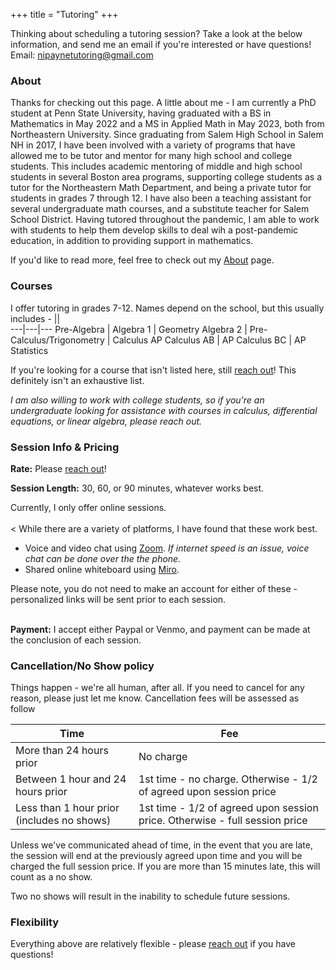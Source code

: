 +++
title = "Tutoring"
+++

Thinking about scheduling a tutoring session?  Take a look at the below information, and send me an email if you're interested or have questions!  Email: [nipaynetutoring@gmail.com](mailto:nipaynetutoring@gmail.com)

### About
 
Thanks for checking out this page.  A little about me - I am currently a PhD student at Penn State University, having graduated with a BS in Mathematics in May 2022 and a MS in Applied Math in May 2023, both from Northeastern University.  Since graduating from Salem High School in Salem NH in 2017, I have been involved with a variety of programs that have allowed me to be tutor and mentor for many high school and college students. This includes academic mentoring of middle and high school students in several Boston area programs, supporting college students as a tutor for the Northeastern Math Department, and being a private tutor for students in grades 7 through 12.  I have also been a teaching assistant for several undergraduate math courses, and a substitute teacher for Salem School District.  Having tutored throughout the pandemic, I am able to work with students to help them develop skills to deal wih a post-pandemic education, in addition to providing support in mathematics.

If you'd like to read more, feel free to check out my [About](https://nicholaspayne.net/about/) page.

### Courses
I offer tutoring in grades 7-12.  Names depend on the school, but this usually includes -
||    
---|---|---
Pre-Algebra | Algebra 1 | Geometry
Algebra 2 | Pre-Calculus/Trigonometry | Calculus 
AP Calculus AB | AP Calculus BC | AP Statistics 

If you're looking for a course that isn't listed here, still [reach out](mailto:nipaynetutoring@gmail.com)!  This definitely isn't an exhaustive list.

*I am also willing to work with college students, so if you're an undergraduate looking for assistance with courses in calculus, differential equations, or linear algebra, please reach out.*

### Session Info & Pricing

**Rate:** Please <a href="mailto:nipaynetutoring@gmail.com">reach out</a>!

**Session Length:** 30, 60, or 90 minutes, whatever works best.
<br>


Currently, I only offer online sessions.
<br>
<br>
<
While there are a variety of platforms, I have found that these work best.
<ul>
<li>
Voice and video chat using <a href="https://zoom.us/">Zoom</a>. <i>If internet speed is an issue, voice chat can be done over the the phone.</i>
</li>
<li>
Shared online whiteboard using <a href="https://webwhiteboard.com/">Miro</a>.
</li>
</ul>
Please note, you do not need to make an account for either of these - personalized links will be sent prior to each session.
<br>
<br>


**Payment:** I accept either Paypal or Venmo, and payment can be made at the conclusion of each session.

### Cancellation/No Show policy
Things happen - we're all human, after all.  If you need to cancel for any reason, please just let me know.  Cancellation fees will be assessed as follow

Time            | Fee      
----------------|----------
More than 24 hours prior | No charge
Between 1 hour and 24 hours prior | 1st time - no charge.  Otherwise - 1/2 of agreed upon session price
Less than 1 hour prior (includes no shows) | 1st time - 1/2 of agreed upon session price.  Otherwise - full session price

Unless we've communicated ahead of time, in the event that you are late, the session will end at the previously agreed upon time and you will be charged the full session price.  If you are more than 15 minutes late, this will count as a no show.

Two no shows will result in the inability to schedule future sessions.


### Flexibility
Everything above are relatively flexible - please [reach out](mailto:nipaynetutoring@gmail.com) if you have questions! 